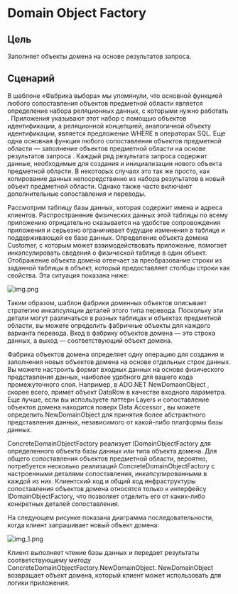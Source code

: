 # Domain Object Factory

## Цель 
Заполняет объекты домена на основе результатов запроса.

## Сценарий
В шаблоне «Фабрика выбора» мы упомянули, что основной функцией любого сопоставления
объектов предметной области является определение набора реляционных данных,
с которыми нужно работать . Приложения указывают этот набор с помощью объектов 
идентификации, а реляционной концепцией, аналогичной объекту идентификации, 
является предложение WHERE в операторах SQL. Еще одна основная функция любого 
сопоставления объектов предметной области — заполнение объектов предметной области
на основе результатов запроса .  Каждый ряд результата запроса содержит данные,
необходимые для создания и инициализации нового объекта предметной области.
В некоторых случаях это так же просто, как копирование данных непосредственно 
из набора результатов в новый объект предметной области. Однако также часто 
включают дополнительные сопоставления и переводы.

Рассмотрим таблицу базы данных, которая содержит имена и адреса клиентов. 
Распространение физических данных этой таблицы по всему приложению отрицательно 
сказывается на удобстве сопровождения приложения и серьезно ограничивает будущие 
изменения в таблице и поддерживающей ее базе данных. Определение объекта домена 
Customer, с которым может взаимодействовать приложение, помогает инкапсулировать
сведения о физической таблице в один объект. Отображение объекта домена отвечает
за преобразование строки из заданной таблицы в объект, который предоставляет 
столбцы строки как свойства. Эта ситуация показана ниже:

![img.png](img.png)

Таким образом, шаблон фабрики доменных объектов описывает стратегию инкапсуляции 
деталей этого типа перевода. Поскольку эти детали могут различаться в разных 
таблицах и объектах предметной области, вы можете определить фабричные объекты
для каждого варианта перевода. Вход в фабрику объектов домена — это строка данных,
а выход — соответствующий объект домена.


Фабрика объектов домена определяет одну операцию для создания и заполнения
новых объектов домена на основе отдельных строк данных. Вы можете настроить 
формат входных данных на основе физического представления данных, наиболее 
удобного для вашего кода промежуточного слоя. Например, в ADO.NET NewDomaonObject ,
скорее всего, примет объект DataRow в качестве входного параметра.
Еще лучше, если вы используете паттерн Layers и сопоставление объектов домена
находится поверх Data Accessor , вы можете определить NewDomainObject для принятия
более абстрактного представления данных, независимого от какой-либо платформы базы
данных.

ConcreteDomainObjectFactory реализует IDomainObjectFactory для определенного 
объекта базы данных или типа объекта домена. Для общего сопоставления объектов 
предметной области, вероятно, потребуется несколько реализаций 
ConcreteDomainObjectFactory с настроенными деталями сопоставления, 
инкапсулированными в каждой из них. Клиентский код и общий код инфраструктуры 
сопоставления объектов домена относятся только к интерфейсу IDomainObjectFactory, 
что позволяет отделить его от каких-либо конкретных деталей сопоставления.

На следующем рисунке показана диаграмма последовательности, когда клиент запрашивает
новый объект домена:

![img_1.png](img_1.png)

Клиент выполняет чтение базы данных и передает результаты соответствующему
методу ConcreteDomainObjectFactory.NewDomainObject. NewDomainObject возвращает
объект домена, который клиент может использовать для логики приложения.